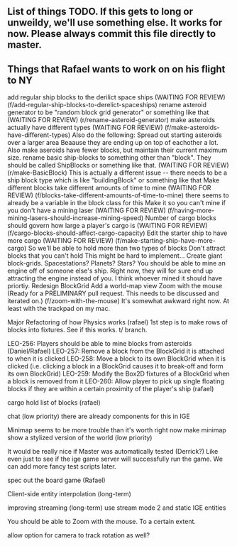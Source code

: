List of things TODO.
If this gets to long or unweildy, we'll use something else. It works for now.
Please always commit this file directly to master.
-----------------------------------------------------------------------------------------------

Things that Rafael wants to work on on his flight to NY
-----------------------------------------------
add regular ship blocks to the derilict space ships
	(WAITING FOR REVIEW) (f/add-regular-ship-blocks-to-derelict-spaceships)
rename asteroid generator to be "random block grid generator" or something like that
	(WAITING FOR REVIEW) (r/rename-asteroid-generator)
make asteroids actually have different types
	(WAITING FOR REVIEW)	(f/make-asteroids-have-different-types)
	Also do the following:
	Spread out starting asteroids over a larger area
	Beaause they are ending up on top of eachother a lot.
	Also make aseroids have fewer blocks, but maintain their current maximum size.
rename basic ship-blocks to something other than "block". They should be called ShipBlocks or something like that.
	(WAITING FOR REVIEW) (r/make-BasicBlock)
	This is actually a different issue -- there needs to be a ship block type which is like "buildingBlock" or something like that
Make different blocks take different amounts of time to mine
	(WAITING FOR REVIEW) (f/blocks-take-different-amounts-of-time-to-mine)
	there seems to already be a variable in the block class for this
Make it so you can't mine if you don't have a mining laser
	(WAITING FOR REVIEW) (f/having-more-mining-lasers-should-increase-mining-speed)
Number of cargo blocks should govern how large a player's cargo is
	(WAITING FOR REVIEW) (f/cargo-blocks-should-affect-cargo-capacity)
Edit the starter ship to have more cargo
	(WAITING FOR REVIEW) (f/make-starting-ship-have-more-cargo)
	So we'll be able to hold more than two types of blocks
Don't attract blocks that you can't hold
	This might be hard to implement...
Create giant block-grids.
	Spacestations?
	Planets?
	Stars?
You should be able to mine an engine off of someone else's ship.
	Right now, they will for sure end up attracting the engine instead of you. I think whoever mined it should have priortiy.
Redesign BlockGrid
Add a world-map view
Zoom with the mouse
	(Ready for a PRELIMINARY pull request. This needs to be discussed and iterated on.) (f/zoom-with-the-mouse)
	It's somewhat awkward right now. At least with the trackpad on my mac.

Major Refactoring of how Physics works (rafael)
	1st step is to make rows of blocks into fixtures. See if this works. t/ branch.

LEO-256: Players should be able to mine blocks from asteroids (Daniel/Rafael)
	LEO-257: Remove a block from the BlockGrid it is attached to when it is clicked
		LEO-258: Move a block to its own BlockGrid when it is clicked (i.e. clicking a block in a BlockGrid causes it to break-off and form its own BlockGrid)
		LEO-259: Modify the Box2D fixtures of a BlockGrid when a block is removed from it
		LEO-260: Allow player to pick up single floating blocks if they are within a certain proximity of the player's ship (rafael)

cargo hold
	list of blocks (rafael)

chat (low priority)
	there are already components for this in IGE

Minimap
	seems to be more trouble than it's worth right now
	make minimap show a stylized version of the world (low priority)

It would be really nice if Master was automatically tested (Derrick?)
	Like even just to see if the ige game server will successfully run the game.
	We can add more fancy test scripts later.

spec out the board game (Rafael)

Client-side entity interpolation (long-term)

improving streaming (long-term)
	use stream mode 2 and static IGE entities

You should be able to Zoom with the mouse. To a certain extent.

allow option for camera to track rotation as well?
